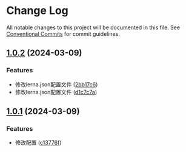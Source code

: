 # Change Log

All notable changes to this project will be documented in this file.
See [Conventional Commits](https://conventionalcommits.org) for commit guidelines.

## [1.0.2](https://github.com/OpenSourceLearners/pnpm-lerna/compare/v1.0.1...v1.0.2) (2024-03-09)


### Features

* 修改lerna.json配置文件 ([2bb17c6](https://github.com/OpenSourceLearners/pnpm-lerna/commit/2bb17c684c2d2a14fe4aa9ea3778d5841cab7bdf))
* 修改lerna.json配置文件 ([d1c7c7a](https://github.com/OpenSourceLearners/pnpm-lerna/commit/d1c7c7aaaa2fc2d5ecd4c49d054fa8cda5cccfe3))





## [1.0.1](https://github.com/OpenSourceLearners/pnpm-lerna/compare/v1.0.0...v1.0.1) (2024-03-09)


### Features

* 修改配置 ([c13776f](https://github.com/OpenSourceLearners/pnpm-lerna/commit/c13776f5b603a17855e062c524890d761c6297c6))
